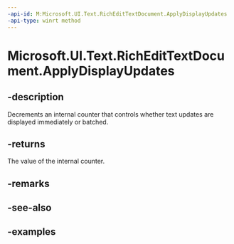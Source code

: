 ```yaml
---
-api-id: M:Microsoft.UI.Text.RichEditTextDocument.ApplyDisplayUpdates
-api-type: winrt method
---
```


<!-- Method syntax.
public int RichEditTextDocument.ApplyDisplayUpdates()
-->

# Microsoft.UI.Text.RichEditTextDocument.ApplyDisplayUpdates


## -description

Decrements an internal counter that controls whether text updates are displayed immediately or batched.

## -returns

The value of the internal counter.

## -remarks

## -see-also

## -examples

